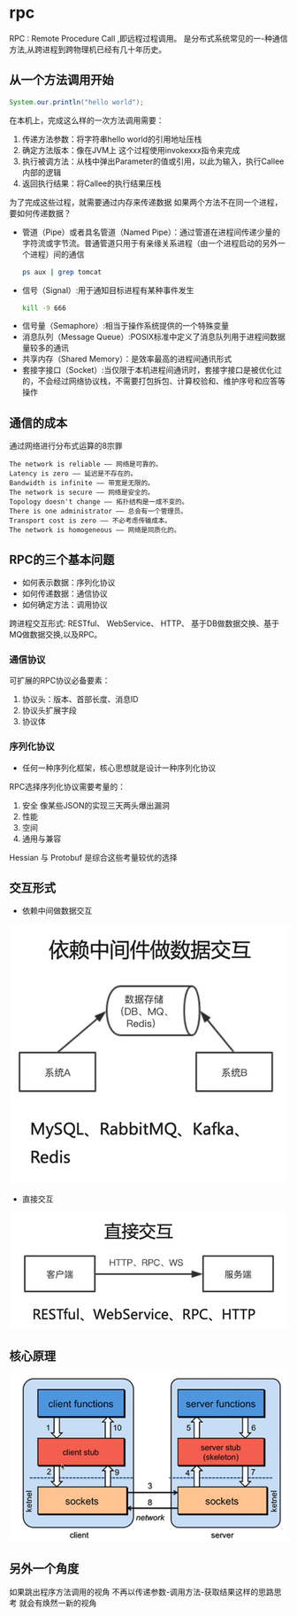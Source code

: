 # rpc

RPC : Remote Procedure Call ,即远程过程调用。
是分布式系统常见的一-种通信方法,从跨进程到跨物理机已经有几十年历史。

## 从一个方法调用开始

```java
System.our.println("hello world");
```

在本机上，完成这么样的一次方法调用需要：

1. 传递方法参数：将字符串hello world的引用地址压栈
2. 确定方法版本：像在JVM上 这个过程使用invokexxx指令来完成
3. 执行被调方法：从栈中弹出Parameter的值或引用，以此为输入，执行Callee内部的逻辑
4. 返回执行结果：将Callee的执行结果压栈

为了完成这些过程，就需要通过内存来传递数据 如果两个方法不在同一个进程，要如何传递数据？

- 管道（Pipe）或者具名管道（Named Pipe）：通过管道在进程间传递少量的字符流或字节流。普通管道只用于有亲缘关系进程（由一个进程启动的另外一个进程）间的通信
  ```sh
  ps aux | grep tomcat
  ```
- 信号（Signal）:用于通知目标进程有某种事件发生
  ```sh
  kill -9 666
  ```
- 信号量（Semaphore）:相当于操作系统提供的一个特殊变量
- 消息队列（Message Queue）:POSIX标准中定义了消息队列用于进程间数据量较多的通讯
- 共享内存（Shared Memory）：是效率最高的进程间通讯形式
- 套接字接口（Socket）:当仅限于本机进程间通讯时，套接字接口是被优化过的，不会经过网络协议栈，不需要打包拆包、计算校验和、维护序号和应答等操作

## 通信的成本

通过网络进行分布式运算的8宗罪

```
The network is reliable —— 网络是可靠的。
Latency is zero —— 延迟是不存在的。
Bandwidth is infinite —— 带宽是无限的。
The network is secure —— 网络是安全的。
Topology doesn't change —— 拓扑结构是一成不变的。
There is one administrator —— 总会有一个管理员。
Transport cost is zero —— 不必考虑传输成本。
The network is homogeneous —— 网络是同质化的。
```

## RPC的三个基本问题

- 如何表示数据：序列化协议
- 如何传递数据：通信协议
- 如何确定方法：调用协议

跨进程交互形式: RESTful、 WebService、 HTTP、 基于DB做数据交换、基于MQ做数据交换,以及RPC。

### 通信协议

可扩展的RPC协议必备要素：

1. 协议头：版本、首部长度、消息ID
2. 协议头扩展字段
3. 协议体

### 序列化协议

- 任何一种序列化框架，核心思想就是设计一种序列化协议

RPC选择序列化协议需要考量的：

1. 安全 像某些JSON的实现三天两头爆出漏洞
2. 性能
3. 空间
4. 通用与兼容

Hessian 与 Protobuf 是综合这些考量较优的选择

## 交互形式

- 依赖中间做数据交互

![批注 2020-05-08 204733](/assets/批注%202020-05-08%20204733.png)

- 直接交互

![批注 2020-05-08 204746](/assets/批注%202020-05-08%20204746.png)

## 核心原理

![批注 2020-05-08 205456](/assets/批注%202020-05-08%20205456.png)

## 另外一个角度

如果跳出程序方法调用的视角 不再以传递参数-调用方法-获取结果这样的思路思考 就会有焕然一新的视角